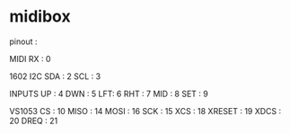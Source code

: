 # midibox

pinout :

MIDI
RX : 0

1602 I2C
SDA : 2
SCL : 3

INPUTS
UP : 4
DWN : 5
LFT: 6
RHT : 7
MID : 8
SET : 9

VS1053
CS : 10
MISO : 14
MOSI : 16
SCK : 15
XCS : 18
XRESET : 19
XDCS : 20
DREQ : 21
